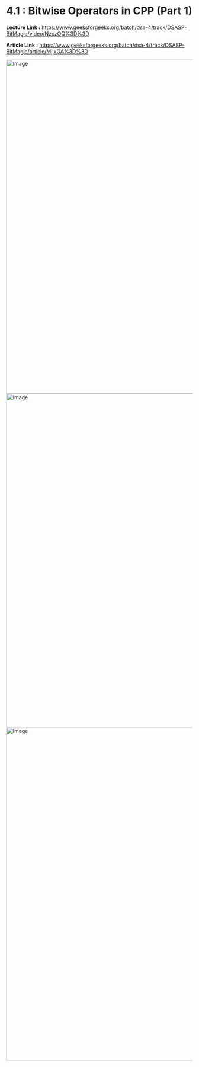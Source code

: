 # 4.1 : Bitwise Operators in CPP (Part 1)

**Lecture Link :** https://www.geeksforgeeks.org/batch/dsa-4/track/DSASP-BitMagic/video/NzczOQ%3D%3D

**Article Link :** https://www.geeksforgeeks.org/batch/dsa-4/track/DSASP-BitMagic/article/MjIxOA%3D%3D

<img width="900" alt="Image" src="https://github.com/user-attachments/assets/62c58169-517b-4a32-a5a7-e62aa5e5ac79" />

<img width="900" alt="Image" src="https://github.com/user-attachments/assets/782173c4-770e-48df-90c1-3dd80016aa2e" />

<img width="900" alt="Image" src="https://github.com/user-attachments/assets/04b1fe62-db53-412f-ade4-30c02b62ca89" />

